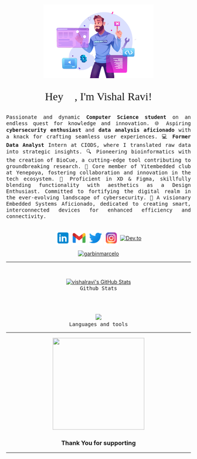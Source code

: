 <p align="center">
  <img src="./[removal.ai]_e2edfcf3-fb4f-4be6-9c4e-5d18c67e4060-35496093_2211-w026-n002-2759b-p1-2759_UYR8CM.png"  height="200"/>
</p>

<p style="text-align: center; font-size: 30px; font-family: 'Times New Roman';">
  Hey 👋, I'm Vishal Ravi!
</p>

 <p align="justify">
     <samp>
Passionate and dynamic <b>Computer Science student</b> on an endless quest for knowledge and innovation. 🌐 Aspiring <b>cybersecurity enthusiast</b> and <b> data analysis aficionado </b>with a knack for crafting seamless user experiences. 💻 <b>Former Data Analyst</b> Intern at CIODS, where I translated raw data into strategic insights. 🔍 Pioneering bioinformatics with the creation of BioCue, a cutting-edge tool contributing to groundbreaking research. 👾 Core member of Yitembedded club at Yenepoya, fostering collaboration and innovation in the tech ecosystem. 🚀 Proficient in XD & Figma, skillfully blending functionality with aesthetics as a Design Enthusiast. Committed to fortifying the digital realm in the ever-evolving landscape of cybersecurity. 🎨 A visionary Embedded Systems Aficionado, dedicated to creating smart, interconnected devices for enhanced efficiency and connectivity.<br><br>
  </samp>
  </p>
    <p align="center">
<a href="https://www.linkedin.com/in/vishal-ravi" target="blank"><img align="center" src="./icons8-linkedin-192(-xxxhdpi).png" alt="aksia" height="40" width="40" /></a>
 <a href = "mailto: dev.vishalravi@gmail.com"><img align="center" src="./icons8-gmail-288(-xxhdpi).png" height="40" width="40" /></a>
         <a href="https://twitter.com/VishalR00038042" target="_blank"><img align="center" src="./icons8-twitter-192(-xxxhdpi).png" alt="Twitter" height="40" width="40" /></a>
         <a href="https://www.instagram.com/mystic_man02/" target="_blank"><img align="center" src="./icons8-instagram-384(-xxxhdpi).png" alt="Instagram" height="40" width="40" /></a>
          <a href="https://dev.to/vishalravi" target="_blank"><img align="center" src="https://cdn.simpleicons.org/dev.to/white" alt="Dev.to" height="50" width="40" /></a>
</p>
    <p align="center">
        <a href="https://www.buymeacoffee.com/vishalravi" target="_blank"><img src="https://cdn.buymeacoffee.com/buttons/v2/default-yellow.png" height="45" width="170" alt="garbinmarcelo" /></a>
    </p>
    <p align="center">

</p>
<hr>

  <br/>
  <p align="center">
  <a href="https://awesome-github-stats.azurewebsites.net/index.html??cardType=github&theme=github-dark&preferLogin=false">    <img  alt="vishalravi's GitHub Stats" src="https://awesome-github-stats.azurewebsites.net/user-stats/vishal-ravi?cardType=github&theme=github-dark&preferLogin=false" />  </a>
  <samp>
     <br>Github Stats
  </samp>
</p>
<br/>
<br/>
    <p align="center">
  <a href="https://skillicons.dev">
    <img src="https://skillicons.dev/icons?i=python,linux,firebase,c,androidstudio,powershell,html,css,devto,xd,figma,git,heroku,js,vercel,bootstrap,flask,redux,tensorflow,vscode&perline=10" />
  </a>
  <samp>
     <br>Languages and tools
  </samp>
</p>


<hr>

<!-- <h3 align='center'>Thank You for Supporting me.</h3> -->
<p align='center'>
<img src="https://media.tenor.com/scJmHcoziLYAAAAi/kelvin-working-from-home.gif" width="250" height="250" frameBorder="0" class="giphy-embed" allowFullScreen></img></p>
<h3 align='center'>Thank You for supporting</h2>
<hr>
